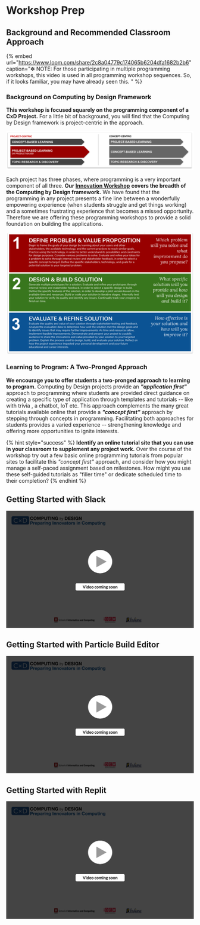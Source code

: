 # Workshop Prep

## Background and Recommended Classroom Approach

{% embed url="https://www.loom.com/share/2c8a04779c174065b6204dfa1682b2b6" caption="✻ NOTE: For those participating in multiple programming workshops, this video is used in all programming workshop sequences. So, if it looks familiar, you may have already seen this. " %}

### Background on Computing by Design Framework

**This workshop is focused squarely on the programming component of a CxD Project.** For a little bit of background, you will find that the Computing by Design framework is project-centric in the approach. 

![](../../.gitbook/assets/pblvs.png)

Each project has three phases, where programming is a very important component of all three. **Our** [**Innovation Workshop**](../../cxd-innovation-workshop/full-experience.md) **covers the breadth of the Computing by Design framework.** We have found that the programming in any project presents a fine line between a wonderfully empowering experience \(when students struggle and get things working\) and a sometimes frustrating experience that becomes a missed opportunity. Therefore we are offering these programming workshops to provide a solid foundation on building the applications.

![](../../.gitbook/assets/copy-of-project-phases.png)

### Learning to Program: A Two-Pronged Approach

**We encourage you to offer students a two-pronged approach to learning to program.** Computing by Design projects provide an _**"application first"**_ approach to programming where students are provided direct guidance on creating a specific type of application through templates and tutorials -- like with trivia , a chatbot, IoT etc. This approach complements the many great tutorials available online that provide a _**"concept first"**_ approach by stepping through concepts in programming. Facilitating both approaches for students provides a varied experience -- strengthening knowledge and offering more opportunities to ignite interests. 

{% hint style="success" %}
**Identify an online tutorial site that you can use in your classroom to supplement any project work.** Over the course of the workshop try out a few basic online programming tutorials from popular sites to facilitate this _"concept first"_ approach, and consider how you might manage a self-paced assignment based on milestones.  How might you use these self-guided tutorials as "filler time" or dedicate scheduled time to their completion?
{% endhint %}

## Getting Started with Slack

![](../../.gitbook/assets/vidcoming.png)

## Getting Started with Particle Build Editor

![](../../.gitbook/assets/vidcoming.png)

## Getting Started with Replit

![](../../.gitbook/assets/vidcoming.png)

